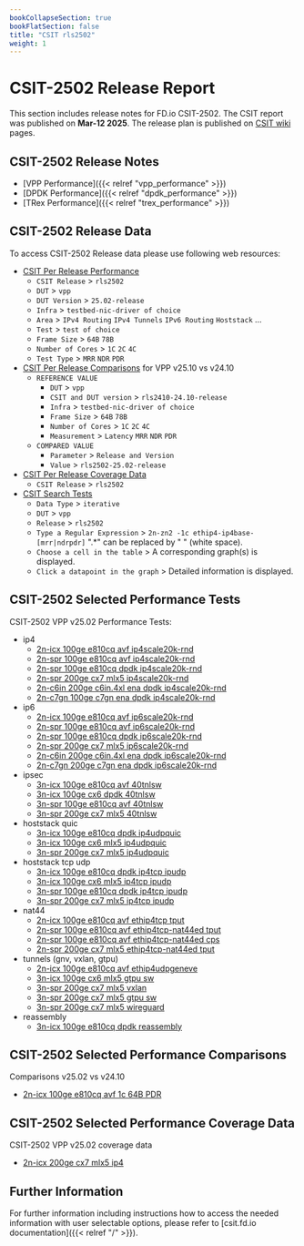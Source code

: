```yaml
---
bookCollapseSection: true
bookFlatSection: false
title: "CSIT rls2502"
weight: 1
---
```


# CSIT-2502 Release Report

This section includes release notes for FD.io CSIT-2502. The CSIT report
was published on **Mar-12 2025**. The release plan is published on
[CSIT wiki](https://wiki.fd.io/view/CSIT/csit2502_plan) pages.

## CSIT-2502 Release Notes

- [VPP Performance]({{< relref "vpp_performance" >}})
- [DPDK Performance]({{< relref "dpdk_performance" >}})
- [TRex Performance]({{< relref "trex_performance" >}})

## CSIT-2502 Release Data

To access CSIT-2502 Release data please use following web resources:

- [CSIT Per Release Performance](https://csit.fd.io/report/)
  - `CSIT Release` > `rls2502`
  - `DUT` > `vpp`
  - `DUT Version` > `25.02-release`
  - `Infra` > `testbed-nic-driver of choice`
  - `Area` > `IPv4 Routing` `IPv4 Tunnels` `IPv6 Routing` `Hoststack` ...
  - `Test` > `test of choice`
  - `Frame Size` > `64B` `78B`
  - `Number of Cores` > `1C` `2C` `4C`
  - `Test Type` > `MRR` `NDR` `PDR`
- [CSIT Per Release Comparisons](https://csit.fd.io/comparisons/) for VPP
  v25.10 vs v24.10
  - `REFERENCE VALUE`
    - `DUT` > `vpp`
    - `CSIT and DUT version` > `rls2410-24.10-release`
    - `Infra` > `testbed-nic-driver of choice`
    - `Frame Size` > `64B` `78B`
    - `Number of Cores` > `1C` `2C` `4C`
    - `Measurement` > `Latency` `MRR` `NDR` `PDR`
  - `COMPARED VALUE`
    - `Parameter` > `Release and Version`
    - `Value` > `rls2502-25.02-release`
- [CSIT Per Release Coverage Data](https://csit.fd.io/coverage/)
  - `CSIT Release` > `rls2502`
- [CSIT Search Tests](https://csit.fd.io/search/)
  - `Data Type` > `iterative`
  - `DUT` > `vpp`
  - `Release` > `rls2502`
  - `Type a Regular Expression` > `2n-zn2 -1c ethip4-ip4base-[mrr|ndrpdr]`
    ".*" can be replaced by " " (white space).
  - `Choose a cell in the table` > A corresponding graph(s) is displayed.
  - `Click a datapoint in the graph` > Detailed information is displayed.

## CSIT-2502 Selected Performance Tests

CSIT-2502 VPP v25.02 Performance Tests:

- ip4
  - [2n-icx 100ge e810cq avf ip4scale20k-rnd](https://csit.fd.io/report/#eNrtVstuwjAQ_Jr0grayF7vphQM0_1G5zlKihuDaJip8PQYhbaK2EpWgXHzwSzPWjnc0kkPceHoN1M4KvSjKRYFlU6epmM4nafFtQC0QeucA9WPaeWrJBALsoLFfIIV4J3SSnqWwn2D6JTROwZN6A2mB4up4SiNY0xKKD_BdDV3tjyXw5VziWz1G621kNKkYIT15BkfymOZWuwHnN9HMN54MX0jKGYoUBmJ-fhuzl96sKTR74iupK4zb1HiGpB3XiTs3QM8NK6sT459cctmlv7nkbucS5ixd7hLeK0uYs3Qtl26YJZWzdLlL6l5ZUjlL13KJs6Srh27j16e_nq4OXCKuXg)
  - [2n-spr 100ge e810cq avf ip4scale20k-rnd](https://csit.fd.io/report/#eNrtVstOwzAQ_JpwQYvsxSZcOFDyH8g4WxqRpmZtIpWvx60qbSJAKlJLLz74pRlrxzsayTFtmJ4j9Q-VXVT1osK6a_NU3T5e54X7iFYhjCEA2pu8Y-rJRQIcIAYGrdQrYdB0r5V_BzcuoQsG7swLaA-UVrtTHtG7nlC9AQ8tDC3vSuDTocS3eoK2H0nQrGKGjMQCzuQJLay2E85vooXvmJxcyMoFShQnYn5-m7CX7NYUu0-SK7krgvvceIG0n9dJ2zBBDw2rmz3jn1wKxaW_uRTO5xKWLB3vEl4qS1iydCqXzpglU7J0vEvmUlkyJUunckmyZJurYcPr_V_PNl-QgK8q)
  - [2n-spr 100ge e810cq dpdk ip4scale20k-rnd](https://csit.fd.io/report/#eNrtVkFOwzAQfE24oEXOYhMuHFryD2TshUZN08U2lcrrcatKmwg4RGrpxYc4tmZXM97RSI5pG-glUv9UmWXVLCtsOp-X6n5xm3-hj2gUwo4Z0NzlXaCebCTAASIHqJV6J-SaHmvlPsCzX0PHGh70K9QOKK0Op_xFZ3tCtYYweBh8OHDg84njB6Gg_jMJmmVMkB0FASf6pIxX-1HNn6qlwQay0pGlC5QojtT8fjmpfgt2Q7H7ImnJYxHc5dELVLspT9rzCD1NrGmPFf_lExefZvrEF_QJS55m-IRXyxOWPJ3Np0vmSZc8zfBJXy1PuuTpbD5Jnkx7M2zD5vjuM-03Dsuz8g)
  - [2n-spr 200ge cx7 mlx5 ip4scale20k-rnd](https://csit.fd.io/report/#eNrtVkFOwzAQfE24oEXJ1iYnDpT8ozLOQiOc1FqbqOX1uFWlTQQcIrX04kMcW7OrGe9oJIe4Y9oEck-FXhf1usC6a9NSrJ7v049dQF0ijN4D6oe0Y3JkAgEOEDwDluU7oa_svh7JROjdXkPnFTyqV6gsUNweT-kL1jjC8gN4aGFo-UiCL2eSH4yCtp9R0KRjhozEAs4ESpnfHiY1f8uWDsNkpCVpFyhSmMj5_XZS_camp9B9kbSkuQhu0_AFquycJx78BD2PrG5OFf_mlM9OLXXKX9MpzJla4hTeLlOYM3U5p66aKZUztcQpdbtMqZypyzklmdLN3bDj_vQG1M03Bku94g)
  - [2n-c6in 200ge c6in.4xl ena dpdk ip4scale20k-rnd](https://csit.fd.io/report/#eNrtl91OwzAMhZ-m3CCj1iwrN1ww-h4oJIZV6zIrCZPG05NWk9xqgJi0sV3kon86p7LrT0dWQ9x4egnUPRZqUdSLAuvWplNx_3SbLr4LqEqELTOgukt3njrSgQAdmHnrAMvynSquyGmwbFfQ8gwqVT28QmWA4rJ_TkcwuiMsV-CdBWd9XwOf9zUOCopqP6KoqY2JsiUv4qQ_sfFyN_L80LXYtSct_tS4SJHCqJfvP03cb16vKbSfJK8MYxGHSaMfiWZaKe54pO4nVjeD4784ceZ0JCc-IyfMeTqCE14sT5jzdDJO58nTfJa30wGlNJRr2k2_M-LM6Ar2Us8ob6W_M8IL5ShvpFMxkhyp5sZt_Hr4b1LNF9WNkuk)
  - [2n-c7gn 100ge c7gn ena dpdk ip4scale20k-rnd](https://csit.fd.io/report/#eNrtl91OwzAMhZ-m3CCjxiyUGy4YfQ8UErNV6zIrKZPG05NWk9xqgJi0sV3kon86p7LrT0dWY7cJ9BqpfSr0vKjmBVaNS6fi_vk2XUIbUZcIW2ZAfZfuArVkIgF6sNXCgyrLBSlW5A04ditoeAZKq8c3UBaoW_bP6YjWtITlCoJ34F3oa-DLvsZBQVHdRydqamOibCmIOOlPbLzcjTw_dC12E8iIPzUuUkdx1Mv3nybu92DWFJtPkleGsYjDptGPRDut1O14pO4nVtWD4784ceZ0JCc-IyfMeTqCE14sT5jzdDJO58nTwyxvpwNKaSjXtJt-Z8SZ0RXspZ5R3kp_Z4QXylHeSKdiJDnS9Y3fhPXw36TrL_juksk)
- ip6
  - [2n-icx 100ge e810cq avf ip6scale20k-rnd](https://csit.fd.io/report/#eNrtVstOwzAQ_JpwQYvsbUx64UCb_0DG2dKINDVrE1G-HreqtIkAqUgtvfjgl2asHe9oJIe4ZXoK1D0UZlFUiwKrtklTMXu8TQt3AY1CGLwHNHdpx9SRDQTYQ-s-QCv1Qug1zbVyb2CHFbT-Hqr5M2gHFNf7UxrB2Y5QvQL3DfQN70vg8ljiWz1Bm_coaFIxQQZiASfyhObXuxHnN9HCt0xWLiTlAkUKIzE_v03YK7YbCu0nyZXUFcFdarxA2k3rxJ0foceGVfWB8U8u-ezS31zyl3MJc5ZOdwmvlSXMWTqXSxfMUpmzdLpL5bWyVOYsncslyZKpb_otbw5_PVN_AfP0ruI)
  - [2n-spr 100ge e810cq avf ip6scale20k-rnd](https://csit.fd.io/report/#eNrtVstqwzAQ_Br3UrZIG6vOpYek_o-iypvG1HHUlWJIv75KCKxNW0ghaS466MWM2NEOAwpxy_QSqHsqzLKolgVWbZOmYra4Twt3AY1CGLwHNA9px9SRDQTYQ_AMWqk3Qq9prpX7ADusoPWPUM1fQTuguD6c0gjOdoTqHbhvoG_4UAKfTyW-1RO02UVBk4oJMhALOJEnNL_ejzi_iRa-ZbJyISkXKFIYifn5bcJesd1QaD9JrqSuCO5S4wXSblon7v0IPTWsqo-Mf3LJZ5f-5pK_nkuYs3S-S3irLGHO0qVcumKWypyl810qb5WlMmfpUi5Jlkx91295c_zrmfoLKGGvrg)
  - [2n-spr 100ge e810cq dpdk ip6scale20k-rnd](https://csit.fd.io/report/#eNrtVkFOwzAQfE24oEX2EpNeOFDyD2TshUZNU7M2lcrrcatKmwg4RGrpxYc4tmZXM97RSI5py_QSqX-szLJqlhU2nc9Ldf90m3_cRzQKYRcCoLnLO6aebCTAAWJg0Eq9EwZNC63cB_jg19CFB2gWr6AdUFodTvmLzvaEag08eBg8Hzjw-cTxg1BQ_5kEzTImyI5YwIk-KQur_ajmT9XSYJmsdGTpAiWKIzW_X06q39huKHZfJC15LIK7PHqBtJvypH0YoaeJNe2x4r98CsWnmT6FC_qEJU8zfMKr5QlLns7m0yXzVJc8zfCpvlqe6pKns_kkeTLtzbDlzfHdZ9pvqXO0dg)
  - [2n-spr 200ge cx7 mlx5 ip6scale20k-rnd](https://csit.fd.io/report/#eNrtVkFOwzAQfE24oEXJEmMuHFryD2SchUY4qbU2UcvrcatKmwg4RGrpxYc4tmZXM97RSA5xy_QSyD0Val3odYG6a9NS3K9u049dQFUijN4Dqru0Y3JkAgEOEDwDluU7oa_sTo9kIvRup6DzD6AfX6GyQHFzOKUvWOMIyw_goYWh5QMJPp9IfjAK2n5GQZOOGTISCzgTKGV-s5_U_C1bOgyTkZakXaBIYSLn99tJ9RubnkL3RdKS5iK4TcMXqLJznrj3E_Q0Mt0cK_7NKZ-dWuqUv6RTmDO1xCm8XqYwZ-p8Tl00U3XO1BKn6utlqs6ZOp9TkinV3Axb7o9vQNV8A6PJvmY)
  - [2n-c6in 200ge c6in.4xl ena dpdk ip6scale20k-rnd](https://csit.fd.io/report/#eNrtV8tqwzAQ_Br3UrZYWxT1kkNT_0dRpW1j4ihCUgPp11cxgbVJCw3YTQ46-MWM2fEOw-CYdoFeI3XLSq4qtapQtTafqsfn-3wJXURZI-y9B5QP-S5QRzoSoAOzaB1gXX-Q8IKcBuvtBlq_ACHF0xsIA5TWx-d8RKM7wnoDwVlwNhxn4MtpxtlARu1nYjTLGCF7CgyO9DHNrw8Dzi-qma4DaeZn4QwligMtP38as9-D3lJsv4hf6dfCDJNXPwDNeFI6-AF62phqesZ_-eSLTxf65Gf0CUueLvAJr5YnLHmazKd58qRKO527pG6rm1Rppgk9mi9HpZX-7hFeKUelkabyiHMkmzu3C9v-v0k2394Wk3E)
  - [2n-c7gn 200ge c7gn ena dpdk ip6scale20k-rnd](https://csit.fd.io/report/#eNrtV8tqwzAQ_Br3UrZYW1T1kkNT_0dRpW1i4ihCUgPp11cxgbVJCw3YTQ46-MWM2fEOw-CYdoHeInWLSi4rtaxQtTafqseX-3wJXURZI-y9B5QP-S5QRzoSoAOjVg5EXa9IeEFOg_V2A61_AiHF8zsIA5TWx-d8RKM7wnoDwVlwNhxn4OtpxtlARu1nYjTLGCF7CgyO9DHNrw8Dzi-qma4DaeZn4QwligMtP38asz-C3lJsv4hf6dfCDJNXPwDNeFI6-AF62phqesZ_-eSLTxf65Gf0CUueLvAJr5YnLHmazKd58qRKO527pG6rm1Rppgk9mi9HpZX-7hFeKUelkabyiHMkmzu3C9v-v0k23wGGk1E)
- ipsec
  - [3n-icx 100ge e810cq avf 40tnlsw](https://csit.fd.io/report/#eNrtmM1OhDAQgJ8GL2YM7RbZiwdX3sN0y-xuE35qW3Hx6S24SSHGRM0WPPTCT2bKTPvlSyYY22p8Nlg9JNkuyXcJzWXpLsnm8dbddGVollLolAKa3bknjRVyg7BpQIozkDQ9IlUEtyQVL8C7AwjdK9sCych2D0QA2pNUTCqDgqW2qcwbuPf98BHZWODoStwfRQ1NqYfK9OlS-UsbPlq-Wh91zc0iHWofnHXt09Sp9znf7sXnc43cL_jcoo9aNJN-frphv_6geY1GvqP_yHh8PkM4TJOgmNe2vZpEL-eYF2PGukxVZHoVpiowUxo9DcCUruopjZ4uzjS0pyx6GoApW9VTFj1dnGk4T2Utz3Hs_SvS4fT-29T7a6JR0qsQDexoHHkDEKVrOhoH3sWJBnY0jrsBiLI1HY3D7uJEvaNZcdO0uh7_9WbFB9vfK94)
  - [3n-icx 100ge cx6 dpdk 40tnlsw](https://csit.fd.io/report/#eNrtmM1OwzAMgJ-mXJBRk6V0Fw6MvgfqUrNF9CckYaw8PWmZ5E4ICdDScsilP7JTO_n0SVat6ww-WqzvkmyT5JuE56ryl2R1f-1vprY8SzkctAae3fgngzWWFmHVgpJHYGm6Q64ZrlkqX6DS1TNI02vXAcvYegtMArq90kJpi1Kkrq3tG_j37fAV1Too0de43ckG2soMpfnDqfSXPihavTqK-u7OIgc0FDxrm9L0vqec7zdDC0qDJa343CNFHdpJQz_dMa1_MmWDVr0jfWQ8P8qQHtQkKM9ru15PoqeDzIsxY2GqOlK9DFUdmiqProagypd1lUdX56ca3FURXQ1BVSzrqoiuzk81oKuqUcc4Av8Z6nB8_24C_jXTKOplmIb2NI6_IZjyRT2Nw-_8TEN7GkffEEzFop7GwXd-puRpVly1nWnGf8BZ8QEKUjVu)
  - [3n-spr 100ge e810cq avf 40tnlsw](https://csit.fd.io/report/#eNrtmM1OhDAQgJ8GL2YM7VLZi4ddeQ9TyuxuE35qW1F8egtu0iXGRM0WPPTCT2bKTPvlSyYY22l8Mlg_JGyf5PuE5rJyl2Szu3U3XRvKUgq9UkDZnXvSWCM3CJu2BKM0kDQ9IlUEtyQVz8D7Awg9KNsBYWRbAhGA9iRVJpVBkaW2rc0ruPdy_IpsLXB0Ne6PooG20mNp-ngu_aUPH61erI-67maRHrUPztr2aeo0-JzvN-MXcI3cr_jco49aNBcN_XTHfv1B8waNfEf_ken8fIZwoC6CYl7bDuoiej7IvJgyVqaqItXrUFWhqdLoagiqdF1XaXR1earBXc2iqyGoZuu6mkVXl6ca0FXZyLc4Av8Z6nh8_24C_jXTKOp1mIb2NI6_IZjSVT2Nw-_yTEN7GkffEEyzVT2Ng-_yTL2nrLhpO91M_4BZ8QETwjam)
  - [3n-spr 200ge cx7 mlx5 40tnlsw](https://csit.fd.io/report/#eNrtmM1KxDAQgJ-mXmSkzSbWiwfXvodk03E30J-QxNr69KZ1IS2CKG6Mh1z6w0w6k3x8MNTYXuOTweY-Y_us3GeklLW7ZLuHa3fTjSEsJzAoBYTduCeNDXKDsOs4GKWB5PkRiSrEWA7ILbTNyEDoSdkeClbcHaAQgPYkFZXKoKC57RrzCu79MH9HdhY4uiq3R9FCV-u5OHk8F__UiY_WL9ZHXX-byIDaBzeN-zR1mnzOV9vxS7hG7td87NJHLZpVS9_ds1__rHmLRr6h_8hygj5DOFiroNjWtpNaRc9HWVZLRnSyKpG9FFkVnixJzoYhS2I7S5KzMcj-gbM0ORuGLI3tLE3OxiAb1FnZyjGNxr8AOx_gP5yMf8w1CXspruF9TWNxGK4ksq9pKI7BNbyvaSQOw5VG9jUNxDG4el9ZddX1ul3-GbPqHddpU_4)
- hoststack quic
  - [3n-icx 100ge e810cq dpdk ip4udpquic](https://csit.fd.io/report/#eNrlVctuwyAQ_Br3Um0FpMi59NDU_1Fh2NYoJCYsjpp-fYkVdW21ueYQXwBpZvY1WkG5T_hOGF4qvanqTaVq78pRrV4fy5UCKS0UHGMEpZ_KK2FAQwirPXj7BVKIT1RR4loKewAX3Ra6njJlY7cg1Vq0IC1g7sDH58HFw-Btew5QQqLtemgjnfOpt0u-P8kZdUNmtOhnyBETg7NamRa7E3Oud8ACk9Cw4rcxJmSkSU3X22TFRzI7JP-NLBvHxAxbLJmAdp4tn-IEvUyvbkbGjfwjawIWfpCCFuDjf-3eqZ_LsvOe3VzWct54N3XzsO_TbvwzdfMDNwYJuA)
  - [3n-icx 100ge cx6 mlx5 ip4udpquic](https://csit.fd.io/report/#eNrlVUFuwyAQfI17qbYCUupeekjqf1QYb2tUHFMWR05fX2JFXVttrjk4F0CaGWZ3RwhKfcQ3Qv9S6F1R7gpVuiYvxWZ7n7foSWmh4BACKP2QTxE9GkLY7MHZEaQQH6iCtONTM0LnRw1tT4mSsZ8g1bOoQVrA1IILj0MTvgZn65M-34i27aEOdLJTr2e7P96MNkNiNOsXyAEjg4tSmRbaI3MuNsB8E9Gw4LcvJiSkWUmXu2TFezQdkvtGlk1TYobNgcxAu3RLxzBDz8Mrq4lxnfTIGo9SWC8FrT_F_7pdZ5o3FeaKs7yph3nld6mru30fu-mv1NUPeDcJqA)
  - [3n-spr 200ge cx7 mlx5 ip4udpquic](https://csit.fd.io/report/#eNrlVctugzAQ_Bp6qbaynVj00kNT_qMyZlNQTXC9BiX9-jgoyoKa9JhDuNiWZmZfo5UpdgE_Cd1bpjdZvslU3lTpyFbvz-kKjpQWCgbvQemX9Aro0BDCameAfAAlxBcqL-0-H9BEaN1eQ91RpGjsN0j1KkqQFjDW0Ph1X_mfvrHlKUQKirbuoPR0yqg-zhn_pGe06iOjST9DBgwMzqplmq8PzPmvB5aYgIY1l9aYEJEmVd1ulBXbYFqk5hdZNg6KGTbZMgHtPFs8-Al6nl9ejIy7eUjWOJTCOiloEV5ea_hhPV2apY_t6NKW9M47qounXRfa8Q_VxRGcgRPo)
- hoststack tcp udp
  - [3n-icx 100ge e810cq dpdk ip4tcp ipudp](https://csit.fd.io/report/#eNrlVUFuwyAQfI17qbYCHOpeekjqf1QYNrUVElOWRE1fX2JFXVtVmlN7iC-AmBl2hxGCUh_xldA_F3pVVKtCVZ3LQ1Eu7_MUPSktFBxCAKUf8iqiR0MI5Q46-wFSiDdUQeKTFPYdXHAbaHtKlIzdgFw8igakBUwtdGGRbGhOYu9CPqc3Lm9iXJfQBDoVVS_noj86YNTtE6O5rwlywMjgpGGmhfbInMs2WGAiGlZ8u2NCQhr1dMUry9bRbJG6T2TtcGHMsDmcEWinJdMxjNDzFVb1wPiHJMkaj9J6KWgugf5m-TZy3bv5vNBLXm8mybm90CuW_z5XXd_t-rgd_lJdfwFbjRD-)
  - [3n-icx 100ge cx6 mlx5 ip4tcp ipudp](https://csit.fd.io/report/#eNrlVcFuwyAM_ZrsMnkKpDSnHdblPyYC7hKNNAjTKu3Xl0bVnGjqeuqluQDiPWM_P1lQ7AN-Ebr3TG2ycpPJsrVpyYqP17QFR1LlEg7eg1Rv6RTQoSaEYgetGUDk-TdKL8ywtgN0blDQ9BQpavMDYrXOaxAGMDbQ-lU0vr7EOuvTM7226RLDtoDa0yWn_Lzm_FMAo3YfGU1lzZADBgZn9TLNN0fm3FTBfB1Qc8CvOCZEpElJd6Ry2DboDqk9IceO_WKGSdZMQDNPGY9-gl47WFYj4_E-ktEOhXEip4XY-Z_ip3B1bxcznbekPouPC5vOO4of76qqXnZ96MY_VFVnfncQ7g)
  - [3n-spr 100ge e810cq dpdk ip4tcp ipudp](https://csit.fd.io/report/#eNrlVUFOwzAQfE24oEW20xAuHCj5B3LsLYnqNovXrVRejxtVbCJEe4JDe7Etz4x3xyPLnIaIb4zhuaiWRb0sTN37PBTly32eYmBTKQN7IjDVQ15FDGgZody2wBRBK_WOhjQ-aeU-wJNfQzdw4mTdGvTiUbWgHWDqoKdFctQe1cFTPmiwPm9iXJXQEh-rmtdT1R8tCOp3SdDc2AzZYxRw1rHQqDsI54wPUdiIViTf9oSQkCdNXTArslW0G-T-E0U73pgwXI5nArp5yXSgCXq6w7oZGf-RJTsbULugFd9MpOc8X0myO39Dr_Q3s9eT5c290gue_z7ZqrnbDnEz_qlV8wViJxSW)
  - [3n-spr 200ge cx7 mlx5 ip4tcp ipudp](https://csit.fd.io/report/#eNrlVUFuwyAQfI17qTbCONSnHpr4HxWGTW0Vx4glVtLXh1hR11bV5NQe4gsgZobdYYSg2Ad8J3Svmdpk5SaTZWvTkBVvz2kKjqQSEgbvQapVWgV0qAmh2GsgH0AK8YHS5-ZYDqgjdO6ooOkpUtTmE_L1i6ghN4Cxgdavo_H1Re6sTyf12qZNDLsCak-XsnJ7LfujB0btITKaOpshAwYGZy0zzTcn5twywhIdULPm2x8TItKkqztuWbYLukNqv5C145Uxw6SAJqCZl4wnP0Gvl1hWI-Nf0iSjHebG5YKWE-ot04-S7cEu6aX-5vaB0lzeS71j-u-zVdXTvg_d-Leq6gx2ZRsu)
- nat44
  - [2n-icx 100ge e810cq avf ethip4tcp tput](https://csit.fd.io/report/#eNrtVctqwzAQ_Br3UrZIsiX70kNS_0dQ5E1tcJytpJikX18pDcimGAotLYRc9JpZ7Y6GRc4fLG4c9s-ZXGflOhNl14Qhy1ePYbK9E5IJGIlAyKewstijdghigM6cgDP2ioI4VpyZN9DjDjoq4vEWuAH0bdh6Q_F0G-NazkQBpHJwqpBcgKejh6GxMal4uSb9UkFCm6NPaKhrhoxoEzgrONGoPU84SzISX1vUKSDoSJBHNynmm2JT-M7qPbruHdMd8eESwQRzJpiZZ_ZnmqDXJyzrC-PfnKS7kz91kv7cSSVlrj7VFVxUpapuuy0X9N5MZy75SXc_f7U_Zf0wHOz-8nfK-gPmivT7)
  - [2n-spr 100ge e810cq avf ethip4tcp-nat44ed tput](https://csit.fd.io/report/#eNrtVctqwzAQ_Br3UrZYsiT70kNS_0dR5U1tcJytpBjSr6-cBtamGAotLYRc9JqRdmeHRSEePD4H7B8zvc3KbSbLrklDVmzu0-T7IHUuYSQCqR_SymOPNiDIAQJ5EHn-ipIEViJ3b2DHHXSkpuMXEA4wtmkbHcFgo1LYQCtyqYBMAcEoLSREOkYYGj8FlU-XoF8yYLQ5RkZTXgtkRM_gImGmUXuacdZkMN96tHwhyWEoYpgl802xfH3n7R5D9478xlQ4Jrhkzgxzy8jxRDP0UsKyPjP-zUm6OflTJ-nPnTRaF-ZTnRKyKk113W25ovdqOnPNT7r5-av9qeu74eD3579T1x_8QPPj)
  - [2n-spr 100ge e810cq avf ethip4tcp-nat44ed cps](https://csit.fd.io/report/#eNrtVdtqwzAM_ZrsZWjYju3kZQ_r8h_Fc9QlkKaa7QXar5_XFZSwFQYbG5S--MKRfHR0EI5pF3AdcbgvzKqoVoWq-jYvRflwm7cwRGWEgokIlLnLp4ADuoigRogUQArxjIok1lL4F3DTBnrSYPUTSA-YunxLnmB0SWtsoZNCaSBbQrTaSAWeIoxteKdUjyfKT_yMtq-J0VzVApkwMLgol8Oo289izongeBfQcUJWw1DCOCvme1o5exPcFmN_QH4id41xn41hSPolb9rTDD01sGqOEf_kIl1d_JmL9NcuWmNK-yFNS1VXtr7ocfxa7oVM5Bkv6erlL86laW7GXdge_0rTvAGZpe5z)
  - [2n-spr 200ge cx7 mlx5 ethip4tcp-nat44ed tput](https://csit.fd.io/report/#eNrtVdtqwzAM_ZrsZWjYip30ZQ_t8h_Dc7QlkKTCdkPbr6_bFZwwAoMNCqUvvnAk6xwdhH3YOnr31L1mepOVmwzLto5Llq-f4-Y6j1ogjMyA-iWeHHVkPAEO4NkBCvFFyNLuy5FMgL7ba2hZgRTiA6QFCk28BsswmKAU1dBIgQq4yMEXSkuEwLsAQ-3OZfHtWvYHh4TWu5DQyGyGjOQSOKOcwrg5TGKWhaQM48iklCgoQYH8hM4v5ab0T2d68u2R0hvn1qUAGw2aYHZeORx4gl6bWFaXiBu6yQ83_-4m38DNQuu8-NanJK7KYnXv47mg-I4mdMlTfnj6z3Oqq6dh6_rLX6qrE2Qe_bM)
- tunnels (gnv, vxlan, gtpu)
  - [2n-icx 100ge e810cq avf ethip4udpgeneve](https://csit.fd.io/report/#eNrtVsGKwjAQ_ZruRUaarLF78bBu_0NiOmqhxtkkLerXm0ph2l0W9iAIrZck5L3JzOTxSHw4Odx4rFaJWifZOpFZWcQhef-cxclVXqpUQkMEUs3jymGF2iNIC6U5g0jTPUoS-CFS8w262UFJi02orcXKw3KxBWEAwyHuQjfXBe3RYoMglpHYBmzbI23h2szyq8v8qwxGizowGosbIA06BgdVM40Olx7nr16Yrx1qDui1yJSAvlfUv1rm4J3TR_TlFfmEeHeMmygTQ8IM04YL9dDuHrP8zniupvTS9CGa0nM1nZ5Nx-7S6Zl05B6VanqP6bDnMfr0h6r0UvXRXlX5mz254_3_q_Iba3YbQQ)
  - [3n-icx 100ge cx6 mlx5 gtpu sw](https://csit.fd.io/report/#eNrtlkFuwyAQRU_jbqqp7AnEqy6a-B6Rg6eJJUwQ4NTp6YujSGOr7SJVmmzYGIv_YQaevoQPB0cbT_o1k6usXGVYtk38ZIu35zg47VHmCEdrAeVL_HOkqfYECwOtGqDI8x2hLdSwbAbo9CChtWITemNIe1iKLRQKKOzj7C7Y3n-M-nbcwTRuLITrS6FvVVlt-sBq7GWmHMmxOGuSbXZ_Ys-vrbO_dlTzgsmJ2BLIT5r66YTsfXd1R779JF4Qb4Z1FSGwVKh5lXCyE_VybWV1dtyVmE3E_kLM_j8xTBm7jhg-OmOYMnZLYnfImEgZu46YeHTGRMrYLYlxxmT1ZA6uO78ZZfUFgZrb7g)
  - [3n-spr 200ge cx7 mlx5 vxlan](https://csit.fd.io/report/#eNrtVcFuwjAM_ZruMnlqA1lPHAb9D5SmHlRKg-WEqvD1BFbJrabtwgEJcUmiPL_Yz09WQjwwbgO6VabXWbnOVNk2ackWX-9pYxeUzhX0RKD0RzoxOjQBYeENBGJQeb5DRYUdyh5NhM4NGlpabuPRe3QBPpc1FBYw7tNtPzjjwam6qdMjnbGOPfiGrxnVZsz4K72gzTEKmoqaIT2ygLNqJYz2J4n5T4NQDKMRzkSahEQMk7r-liqMbzYdhvaMQkuNEtwmWwQq7DxXPNEEHftXVreIx3hILw_v8pAe4-Fgr8KefAJ_RD7V7I2-0cu3u-dNV2_-wN3t_9PVBY5r_bs)
  - [3n-spr 200ge cx7 mlx5 gtpu sw](https://csit.fd.io/report/#eNrtlkFqwzAQRU_jbsoUW5HqVRdNfI-g2NPEICuDJLtJT185BMampZASTBbaWMb_j2ekxwf5cHS49WjeMrXOynUmyraJj2z1_hwXZ7xQuYCBCIR6iW8ODWqPsLIaPDkQeb5HQUV9KgfUATpzUtCS3IbeWjQeXuUOihowHOLXfaDef476bvyJbdzYS2yuvX40ZrXpA6txnJkyoGNxNifb6HBmz1_Tc4l2qLlmsim2BPSTuX7bJHs_nO7Qt1_IBfFwWK8jCpaKet4lnGmiXk-urC6OpblR4vZPbrQIN5HydjM38QB5Eylvd-a2TN5kytvN3OQD5E2mvN2ZG-dNVU_26LrLvVJV34f_604)
  - [3n-spr 200ge cx7 mlx5 wireguard](https://csit.fd.io/report/#eNrtVl1rwyAU_TXZy3AYW4kve1iX_1FsvGsDxsrVpO1-fU0o3ITB9jJWqHtR8Zzr_TgcMMQjwjaAfS3kpqg2hahak5Zi9facNrRBSC7Y4D0T8iWdECzoAGzlNAsemeB8D8KXzbkaQEfW2bNkrV9vY-8c2MBKWaodKxsG8ZDue-NPLcK-12hKzqOz4TTyd-OjzuCYW7zfcn8phFDTR0JTeQtkACRwUTfR_OFCnO-6oRCNoClm1iRRIoRZXT-3TJEfqDsI7SdQ-DQ6YjRJqhnYLLPGi5-ht0lW9cS4t67-X9df0tXfVdfs3JqBV7Nz6uP7VOXmU_X4PlW5-VT9sU9l_eSO2E3_YFlfAY7PK30)
- reassembly
  - [3n-icx 100ge e810cq dpdk reassembly](https://csit.fd.io/report/#eNrtVkFOwzAQfE24oEWxG5NeOFDyD5Q4S2uROIttCuH1uKHSJkJckNLmkIttecbrWY9Gsg-dw2ePzUOidkm-S2Ru6jgkm8fbOLnGS5VKOBKBVHdx5bDB0iNsLBj9CSJN9yhJ4Fak-g1qql9Bu55CB0KJbQVCA4aDocyQRx3pabCN_4C4U53qGBugxHjL_V63sXrpPbZV04Ot3UmHfDrr-CWK0fo9MBqlTpAjOgYnPTCNDj1z_u6MD5RRKJ_4aZjRgH4k6F_tc7EXV7bozRdyxeFlmaGjhSNQT4WEnkbo-VXzYmAsyW9a_Z7Bb5rbb7nm-7J-y-vmW675XpLfs-c7W_N9Wb-z6-Y7W_O9JL8536q4sZ1rh3-6Kr4BdJ1UjQ)

## CSIT-2502 Selected Performance Comparisons

Comparisons v25.02 vs v24.10

- [2n-icx 100ge e810cq avf 1c 64B PDR](https://csit.fd.io/comparisons/#eNqNkMGOwiAQhp-mXgwGsFgvHtQ-wGbjCxCcGpKW4kCb1adfaKvIzYQM_Mw3zPA7aEF5uB6K6lTwCqEBBKMgnIvtcT3fOvCLvuAQUuf1dBkrdW8y9Dq80LCN1kYx8yEzAqYkto6XjBJebkLE8Jp0kHBtGpSJ5oZo9UcYpTfglsGeUXUncmxSherxPbaIs7BzlKJe8g12Tj9zZFeeMsb7h82Jn_p3IappvXp1VuIXLgVKduA_P56MmJFRtgPkvgjKCRebED98mfqvTI_dIY4m6lU_-FYDukX_A13XeeM)

## CSIT-2502 Selected Performance Coverage Data

CSIT-2502 VPP v25.02 coverage data

- [2n-icx 200ge cx7 mlx5 ip4](https://csit.fd.io/coverage/#eNpVjsEOwiAQRL8GLwaDq4RTD2r_wxDcWBKkBBDp39uNh62XTWbezGYKBnTVz3EQ5irA5FDWK06X_U-AVkAG3Mh4vCvTltIfaZgZgj4okHn9bgtyLE3LJhOld12CUk-EdHTdNLRVvkLX3LAZLVd8OpMw465M8-cebMXolkFo2r61KKXHLykAPaM)

## Further Information

For further information including instructions how to access the needed
information with user selectable options, please refer to
[csit.fd.io documentation]({{< relref "/" >}}).
